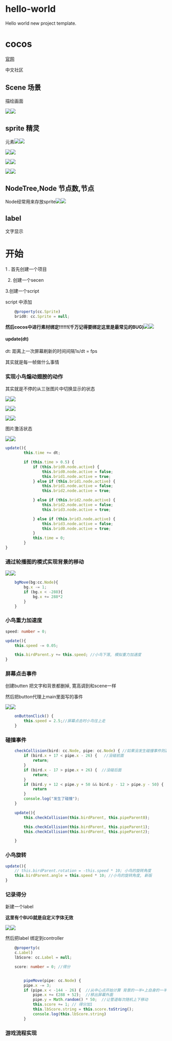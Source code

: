 # hello-world
Hello world new project template.
# cocos

[官网](https://www.cocos.com/)

中文社区

## Scene 场景

描绘画面

![](https://timgsa.baidu.com/timg?image&quality=80&size=b9999_10000&sec=1546001231641&di=c06455f10a521777820013d426e1b3b9&imgtype=0&src=http%3A%2F%2Fstatics.juxia.com%2Fuploadfile%2Fcontent%2F2014%2F6%2F2014062515564398.jpg)![](https://timgsa.baidu.com/timg?image&quality=80&size=b9999_10000&sec=1546001231641&di=c06455f10a521777820013d426e1b3b9&imgtype=0&src=http%3A%2F%2Fstatics.juxia.com%2Fuploadfile%2Fcontent%2F2014%2F6%2F2014062515564398.jpg)

## sprite 精灵

元素![](http://i1.bvimg.com/673108/553aa26b5e284dfct.jpg)![](http://i1.bvimg.com/673108/553aa26b5e284dfct.jpg)

![](http://i1.bvimg.com/673108/56d2d459ed427c81t.jpg)![](http://i1.bvimg.com/673108/56d2d459ed427c81t.jpg)

![](http://i1.bvimg.com/673108/0fd9a3634de0f09bt.jpg)![](http://i1.bvimg.com/673108/0fd9a3634de0f09bt.jpg)

![](https://timgsa.baidu.com/timg?image&quality=80&size=b9999_10000&sec=1546001294357&di=6325d0c149aaf32bc4e376ac938c3d15&imgtype=0&src=http%3A%2F%2Fi7.hexunimg.cn%2F2014-10-20%2F169504388.jpg)![](https://timgsa.baidu.com/timg?image&quality=80&size=b9999_10000&sec=1546001294357&di=6325d0c149aaf32bc4e376ac938c3d15&imgtype=0&src=http%3A%2F%2Fi7.hexunimg.cn%2F2014-10-20%2F169504388.jpg)

## NodeTree,Node 节点数,节点

Node经常用来存放sprite![](http://i2.bvimg.com/673108/6e81b1500d56edea.gif)![](http://i2.bvimg.com/673108/6e81b1500d56edea.gif)

## label

文字显示

# 开始

1 . 首先创建一个项目

2.  创建一个secen
    

3.创建一个script

script 中添加

```javascript
    @property(cc.Sprite)
    brid0: cc.Sprite = null;
```

**然后cocos中进行素材绑定!!!!!!(千万记得要绑定这里是最常见的BUG)**![](http://i1.bvimg.com/673108/363799b7dae647d0.png)![](http://i1.bvimg.com/673108/363799b7dae647d0.png)

#### update(dt)

dt: 距离上一次屏幕刷新的时间间隔1s/dt = fps

其实就是每一帧做什么事情

### 实现小鸟煽动翅膀的动作

其实就是不停的从三张图片中切换显示的状态

![](http://i1.bvimg.com/673108/553aa26b5e284dfct.jpg)![](http://i1.bvimg.com/673108/553aa26b5e284dfct.jpg)

![](http://i1.bvimg.com/673108/56d2d459ed427c81t.jpg)![](http://i1.bvimg.com/673108/56d2d459ed427c81t.jpg)

![](http://i1.bvimg.com/673108/0fd9a3634de0f09bt.jpg)![](http://i1.bvimg.com/673108/0fd9a3634de0f09bt.jpg)

图片激活状态

![](http://i1.bvimg.com/673108/3d7d31e959c71c7d.png)![](http://i1.bvimg.com/673108/3d7d31e959c71c7d.png)

```typescript
update(){
        this.time += dt;

        if (this.time > 0.5) {
            if (this.brid0.node.active) {
                this.brid0.node.active = false;
                this.brid1.node.active = true;
            } else if (this.brid1.node.active) {
                this.brid1.node.active = false;
                this.brid2.node.active = true;

            } else if (this.brid2.node.active) {
                this.brid2.node.active = false;
                this.brid3.node.active = true;

            } else if (this.brid3.node.active) {
                this.brid3.node.active = false;
                this.brid0.node.active = true;
            }
            this.time = 0;
        }
}
```

### 通过轮播图的模式实现背景的移动

![](http://i1.bvimg.com/673108/4f8df22abc1ccd80.jpg)![](http://i1.bvimg.com/673108/4f8df22abc1ccd80.jpg)

```typescript
    bgMove(bg:cc.Node){
        bg.x -= 1;
        if (bg.x < -288){
            bg.x += 288*2
        }
    }
```

### 小鸟重力加速度

```typescript
speed: number = 0;

update(){
    this.speed -= 0.05;

    this.birdParent.y += this.speed; //小鸟下落, 模拟重力加速度
}
```

### 屏幕点击事件

创建butten 把文字和背景都删掉, 寛高调到和scene一样

然后把button代理上main里面写的事件

![](http://i1.bvimg.com/673108/05f7520dcff7ad97.jpg)![](http://i1.bvimg.com/673108/05f7520dcff7ad97.jpg)

```typescript
    onButtonClick() {
        this.speed = 2.5;//屏幕点击时小鸟往上走
    }
```

### 碰撞事件

```typescript
    checkCollision(bird: cc.Node, pipe: cc.Node) { //如果没发生碰撞事件则返回
        if (bird.x + 17 < pipe.x - 26) {   //没碰前面
            return;
        }
        if (bird.x - 17 > pipe.x + 26) {  //没碰后面
            return;
        }
        if (bird.y + 12 < pipe.y + 50 && bird.y - 12 > pipe.y - 50) {  //没碰上下这里判断的是不是在上和下的区间
            return
        }
        console.log("发生了碰撞");
    }

    update(){
        this.checkCollision(this.birdParent, this.pipeParent0);

        this.checkCollision(this.birdParent, this.pipeParent1);
        this.checkCollision(this.birdParent, this.pipeParent2);

    }
```

### 小鸟旋转

```typescript
update(){
    // this.birdParent.rotation = -this.speed * 10; 小鸟的旋转角度
    this.birdParent.angle = this.speed * 10; //小鸟的旋转角度, 新版
}
```

### 记录得分

新建一个label

**这里有个BUG就是自定义字体无效**

![](http://i2.bvimg.com/673108/ccbfddef9a1e42b9.jpg)![](http://i2.bvimg.com/673108/ccbfddef9a1e42b9.jpg)

然后把label 绑定到controller

```typescript
    @property(c
    c.Label)
    lbScore: cc.Label = null;

    score: number = 0; //得分


        pipeMove(pipe: cc.Node) {
        pipe.x -= 3;
        if (pipe.x < -144 - 26) {  //从中心点开始计算 背景的一半+上自身的一半
            pipe.x += (288 + 52);  //移出屏幕外面
            pipe.y = Math.random() * 50;  //让管道每次随机上下移动
            this.score += 1; // 得分加1
            this.lbScore.string = this.score.toString();
            console.log(this.lbScore.string)
        }
```

### 游戏流程实现
